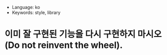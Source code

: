 * Language: ko 
* Keywords: style, library

# 이미 잘 구현된 기능을 다시 구현하지 마시오 (Do not reinvent the wheel).


